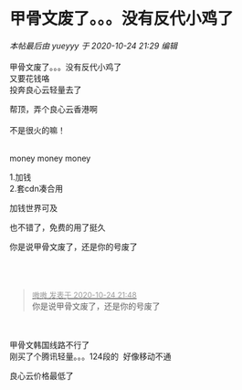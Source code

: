 # 甲骨文废了。。。没有反代小鸡了


<i class="pstatus"> 本帖最后由 yueyyy 于 2020-10-24 21:29 编辑 </i><br />
<br />
<img src="static/image/smiley/yct/002.gif" smilieid="30" border="0" alt="" /> <br />
甲骨文废了。。。没有反代小鸡了<br />
又要花钱咯<br />
投奔良心云轻量去了<img id="aimg_UjsL9" onclick="zoom(this, this.src, 0, 0, 0)" class="zoom" src="https://cdn.jsdelivr.net/gh/hishis/forum-master/public/images/patch.gif" onmouseover="img_onmouseoverfunc(this)" onload="thumbImg(this)" border="0" alt="" />

帮顶，弄个良心云香港啊<br />
<br />
不是很火的嘛！<br />
<br />
<img src="static/image/smiley/default/lol.gif" smilieid="12" border="0" alt="" /><img src="static/image/smiley/default/lol.gif" smilieid="12" border="0" alt="" /><img src="static/image/smiley/default/lol.gif" smilieid="12" border="0" alt="" />

money money money

1.加钱<br />
2.套cdn凑合用<img id="aimg_YkoVZ" onclick="zoom(this, this.src, 0, 0, 0)" class="zoom" src="https://cdn.jsdelivr.net/gh/hishis/forum-master/public/images/patch.gif" onmouseover="img_onmouseoverfunc(this)" onload="thumbImg(this)" border="0" alt="" />

加钱世界可及

也不错了，免费的用了挺久

你是说甲骨文废了，还是你的号废了<br />
<br />
<br />
​​​​​​​

<div class="quote"><blockquote><font size="2"><a href="https://www.hostloc.com/forum.php?mod=redirect&amp;goto=findpost&amp;pid=9347842&amp;ptid=758085" target="_blank"><font color="#999999">嗷嗷 发表于 2020-10-24 21:48</font></a></font><br />
你是说甲骨文废了，还是你的号废了</blockquote></div><br />
<br />
甲骨文韩国线路不行了<br />
刚买了个腾讯轻量。。。124段的&nbsp;&nbsp;好像移动不通<img id="aimg_wW533" onclick="zoom(this, this.src, 0, 0, 0)" class="zoom" src="https://cdn.jsdelivr.net/gh/hishis/forum-master/public/images/patch.gif" onmouseover="img_onmouseoverfunc(this)" onload="thumbImg(this)" border="0" alt="" />

良心云价格最低了
